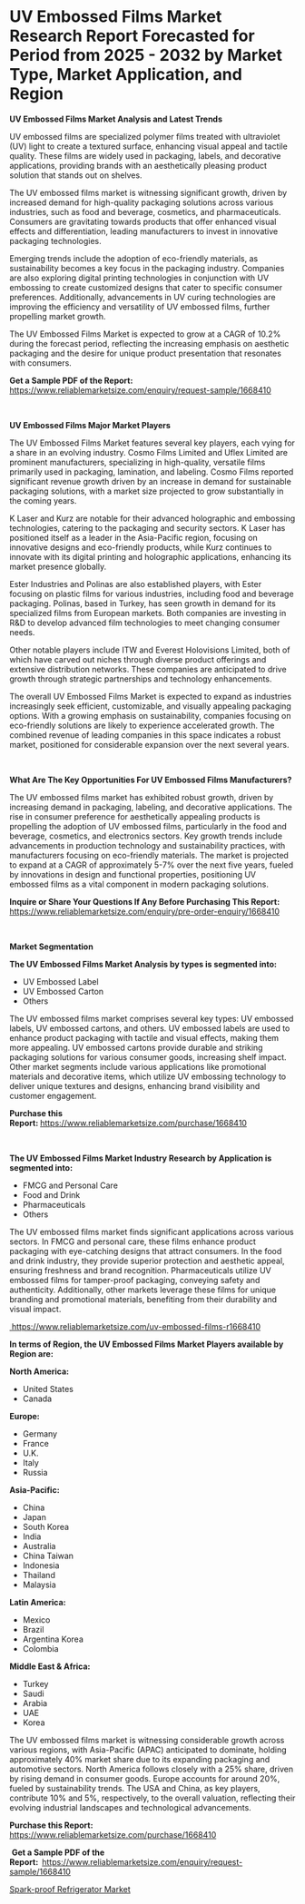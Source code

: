 <p><h1>UV Embossed Films Market Research Report Forecasted for Period from 2025 -  2032 by Market Type, Market Application, and Region</h1></p><p><strong>UV Embossed Films Market Analysis and Latest Trends</strong></p>
<p><p>UV embossed films are specialized polymer films treated with ultraviolet (UV) light to create a textured surface, enhancing visual appeal and tactile quality. These films are widely used in packaging, labels, and decorative applications, providing brands with an aesthetically pleasing product solution that stands out on shelves.</p><p>The UV embossed films market is witnessing significant growth, driven by increased demand for high-quality packaging solutions across various industries, such as food and beverage, cosmetics, and pharmaceuticals. Consumers are gravitating towards products that offer enhanced visual effects and differentiation, leading manufacturers to invest in innovative packaging technologies. </p><p>Emerging trends include the adoption of eco-friendly materials, as sustainability becomes a key focus in the packaging industry. Companies are also exploring digital printing technologies in conjunction with UV embossing to create customized designs that cater to specific consumer preferences. Additionally, advancements in UV curing technologies are improving the efficiency and versatility of UV embossed films, further propelling market growth.</p><p>The UV Embossed Films Market is expected to grow at a CAGR of 10.2% during the forecast period, reflecting the increasing emphasis on aesthetic packaging and the desire for unique product presentation that resonates with consumers.</p></p>
<p><strong>Get a Sample PDF of the Report:&nbsp;</strong> <a href="https://www.reliablemarketsize.com/enquiry/request-sample/1668410?utm_campaign=2216&utm_medium=2&utm_source=Github&utm_content=ia&utm_term=10022025&utm_id=uv-embossed-films">https://www.reliablemarketsize.com/enquiry/request-sample/1668410</a></p>
<p>&nbsp;</p>
<p><strong>UV Embossed Films Major Market Players</strong></p>
<p><p>The UV Embossed Films Market features several key players, each vying for a share in an evolving industry. Cosmo Films Limited and Uflex Limited are prominent manufacturers, specializing in high-quality, versatile films primarily used in packaging, lamination, and labeling. Cosmo Films reported significant revenue growth driven by an increase in demand for sustainable packaging solutions, with a market size projected to grow substantially in the coming years.</p><p>K Laser and Kurz are notable for their advanced holographic and embossing technologies, catering to the packaging and security sectors. K Laser has positioned itself as a leader in the Asia-Pacific region, focusing on innovative designs and eco-friendly products, while Kurz continues to innovate with its digital printing and holographic applications, enhancing its market presence globally.</p><p>Ester Industries and Polinas are also established players, with Ester focusing on plastic films for various industries, including food and beverage packaging. Polinas, based in Turkey, has seen growth in demand for its specialized films from European markets. Both companies are investing in R&D to develop advanced film technologies to meet changing consumer needs.</p><p>Other notable players include ITW and Everest Holovisions Limited, both of which have carved out niches through diverse product offerings and extensive distribution networks. These companies are anticipated to drive growth through strategic partnerships and technology enhancements.</p><p>The overall UV Embossed Films Market is expected to expand as industries increasingly seek efficient, customizable, and visually appealing packaging options. With a growing emphasis on sustainability, companies focusing on eco-friendly solutions are likely to experience accelerated growth. The combined revenue of leading companies in this space indicates a robust market, positioned for considerable expansion over the next several years.</p></p>
<p>&nbsp;</p>
<p><strong>What Are The Key Opportunities For UV Embossed Films Manufacturers?</strong></p>
<p><p>The UV embossed films market has exhibited robust growth, driven by increasing demand in packaging, labeling, and decorative applications. The rise in consumer preference for aesthetically appealing products is propelling the adoption of UV embossed films, particularly in the food and beverage, cosmetics, and electronics sectors. Key growth trends include advancements in production technology and sustainability practices, with manufacturers focusing on eco-friendly materials. The market is projected to expand at a CAGR of approximately 5-7% over the next five years, fueled by innovations in design and functional properties, positioning UV embossed films as a vital component in modern packaging solutions.</p></p>
<p><strong>Inquire or Share Your Questions If Any Before Purchasing This Report:</strong> <a href="https://www.reliablemarketsize.com/enquiry/pre-order-enquiry/1668410?utm_campaign=2216&utm_medium=2&utm_source=Github&utm_content=ia&utm_term=10022025&utm_id=uv-embossed-films">https://www.reliablemarketsize.com/enquiry/pre-order-enquiry/1668410</a></p>
<p>&nbsp;</p>
<p><strong>Market Segmentation</strong></p>
<p><strong>The UV Embossed Films Market Analysis by types is segmented into:</strong></p>
<p><ul><li>UV Embossed Label</li><li>UV Embossed Carton</li><li>Others</li></ul></p>
<p><p>The UV embossed films market comprises several key types: UV embossed labels, UV embossed cartons, and others. UV embossed labels are used to enhance product packaging with tactile and visual effects, making them more appealing. UV embossed cartons provide durable and striking packaging solutions for various consumer goods, increasing shelf impact. Other market segments include various applications like promotional materials and decorative items, which utilize UV embossing technology to deliver unique textures and designs, enhancing brand visibility and customer engagement.</p></p>
<p><strong>Purchase this Report:&nbsp;</strong><a href="https://www.reliablemarketsize.com/purchase/1668410?utm_campaign=2216&utm_medium=2&utm_source=Github&utm_content=ia&utm_term=10022025&utm_id=uv-embossed-films">https://www.reliablemarketsize.com/purchase/1668410</a></p>
<p>&nbsp;</p>
<p><strong>The UV Embossed Films Market Industry Research by Application is segmented into:</strong></p>
<p><ul><li>FMCG and Personal Care</li><li>Food and Drink</li><li>Pharmaceuticals</li><li>Others</li></ul></p>
<p><p>The UV embossed films market finds significant applications across various sectors. In FMCG and personal care, these films enhance product packaging with eye-catching designs that attract consumers. In the food and drink industry, they provide superior protection and aesthetic appeal, ensuring freshness and brand recognition. Pharmaceuticals utilize UV embossed films for tamper-proof packaging, conveying safety and authenticity. Additionally, other markets leverage these films for unique branding and promotional materials, benefiting from their durability and visual impact.</p></p>
<p><a href="https://www.reliablemarketsize.com/uv-embossed-films-r1668410?utm_campaign=2216&utm_medium=2&utm_source=Github&utm_content=ia&utm_term=10022025&utm_id=uv-embossed-films">&nbsp;https://www.reliablemarketsize.com/uv-embossed-films-r1668410</a></p>
<p><strong>In terms of Region, the UV Embossed Films Market Players available by Region are:</strong></p>
<p>
    <p> <strong> North America: </strong>
        <ul>
            <li>United States</li>
            <li>Canada</li>
        </ul>
        </p> 
    <p> <strong> Europe: </strong>
        <ul>
            <li>Germany</li>
            <li>France</li>
            <li>U.K.</li>
            <li>Italy</li>
            <li>Russia</li>
        </ul>
        </p> 
    <p> <strong> Asia-Pacific: </strong>
        <ul>
            <li>China</li>
            <li>Japan</li>
            <li>South Korea</li>
            <li>India</li>
            <li>Australia</li>
            <li>China Taiwan</li>
            <li>Indonesia</li>
            <li>Thailand</li>
            <li>Malaysia</li>
        </ul>
        </p> 
    <p> <strong> Latin America: </strong>
        <ul>
            <li>Mexico</li>
            <li>Brazil</li>
            <li>Argentina Korea</li>
            <li>Colombia</li>
        </ul>
        </p> 
    <p> <strong> Middle East & Africa: </strong>
        <ul>
            <li>Turkey</li>
            <li>Saudi</li>
            <li>Arabia</li>
            <li>UAE</li>
            <li>Korea</li>
        </ul>
    </p>
    </p>
<p><p>The UV embossed films market is witnessing considerable growth across various regions, with Asia-Pacific (APAC) anticipated to dominate, holding approximately 40% market share due to its expanding packaging and automotive sectors. North America follows closely with a 25% share, driven by rising demand in consumer goods. Europe accounts for around 20%, fueled by sustainability trends. The USA and China, as key players, contribute 10% and 5%, respectively, to the overall valuation, reflecting their evolving industrial landscapes and technological advancements.</p></p>
<p><strong>Purchase this Report: </strong><a href="https://www.reliablemarketsize.com/purchase/1668410?utm_campaign=2216&utm_medium=2&utm_source=Github&utm_content=ia&utm_term=10022025&utm_id=uv-embossed-films">https://www.reliablemarketsize.com/purchase/1668410</a></p>
<p>&nbsp;<strong>Get a Sample PDF of the Report:&nbsp;&nbsp;</strong><a href="https://www.reliablemarketsize.com/enquiry/request-sample/1668410?utm_campaign=2216&utm_medium=2&utm_source=Github&utm_content=ia&utm_term=10022025&utm_id=uv-embossed-films">https://www.reliablemarketsize.com/enquiry/request-sample/1668410</a></p>
<p><strong></strong></p>
<p><p><a href="https://github.com/millionkaryn68/Market-Research-Report-List-1/blob/main/spark-proof-refrigerator-market.md?utm_campaign=2216&utm_medium=2&utm_source=Github&utm_content=ia&utm_term=10022025&utm_id=uv-embossed-films">Spark-proof Refrigerator Market</a></p></p>